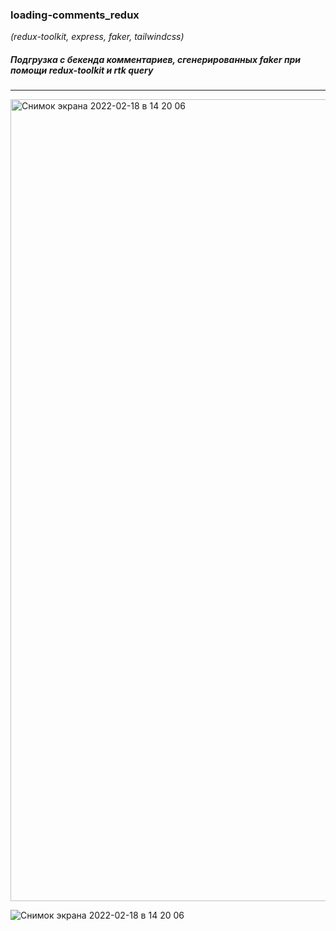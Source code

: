 ### loading-comments_redux
*(redux-toolkit, express, faker, tailwindcss)*

##### Подгрузка с бекенда комментариев, сгенерированных faker при помощи redux-toolkit и rtk query

***

<img width="1283" alt="Снимок экрана 2022-02-18 в 14 20 06" src="https://user-images.githubusercontent.com/49967730/154680935-08a5969f-1887-4b3d-be95-ebe7c0743e30.png">


![Снимок экрана 2022-02-18 в 14 20 06](https://user-images.githubusercontent.com/49967730/154681085-3edebbef-d07d-48ad-899b-4b2d8d35c357.png)
